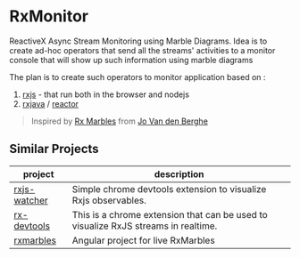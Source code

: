# RxMonitor
ReactiveX Async Stream Monitoring using Marble Diagrams. Idea is to create ad-hoc operators that send all the streams' activities to a monitor console that will show up such information using marble diagrams

The plan is to create such operators to monitor application based on :
1. [rxjs](https://github.com/ReactiveX/rxjs) - that run both in the browser and nodejs
2. [rxjava](https://github.com/ReactiveX/rxjava) / [reactor](https://github.com/reactor)


> Inspired by [Rx Marbles](http://users.telenet.be/jo.van.den.berghe/rx/#shapes) from [Jo Van den Berghe](http://users.telenet.be/jo.van.den.berghe/)  


## Similar Projects

 project | description
--- | ---
[rxjs-watcher](https://github.com/xripcsu/rxjs-watcher) | Simple chrome devtools extension to visualize Rxjs observables.
[rx-devtools](https://github.com/KwintenP/rx-devtools) | This is a chrome extension that can be used to visualize RxJS streams in realtime.
[rxmarbles](https://stackblitz.com/edit/rxmarbles) | Angular project for live RxMarbles
